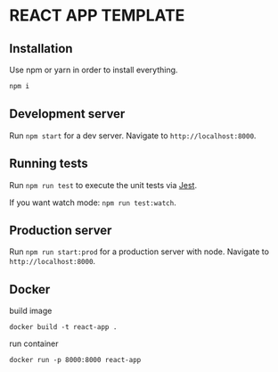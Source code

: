 # REACT APP TEMPLATE

## Installation

Use npm or yarn in order to install everything.

```bash
npm i
```

## Development server

Run `npm start` for a dev server. Navigate to `http://localhost:8000`.

## Running tests

Run `npm run test` to execute the unit tests via [Jest](https://jestjs.io/docs/en/getting-started).

If you want watch mode: `npm run test:watch`.

## Production server

Run `npm run start:prod` for a production server with node. Navigate to `http://localhost:8000`.

## Docker

build image
```docker
docker build -t react-app .
```

run container
```
docker run -p 8000:8000 react-app
```
